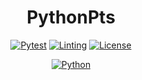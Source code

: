<div align="center">

<h1>PythonPts</h1>

[![Pytest](https://github.com/a5chin/python-pts/actions/workflows/pytest.yml/badge.svg)](https://github.com/a5chin/python-pts/actions/workflows/pytest.yml)
[![Linting](https://github.com/a5chin/python-pts/actions/workflows/linting.yml/badge.svg)](https://github.com/a5chin/python-pts/actions/workflows/linting.yml)
[![License](https://img.shields.io/pypi/l/ansicolortags.svg)](https://img.shields.io/pypi/l/ansicolortags.svg)

[![Python](https://img.shields.io/badge/python-3670A0?style=for-the-badge&logo=python&logoColor=ffdd54)](https://www.python.org/)

</div>
